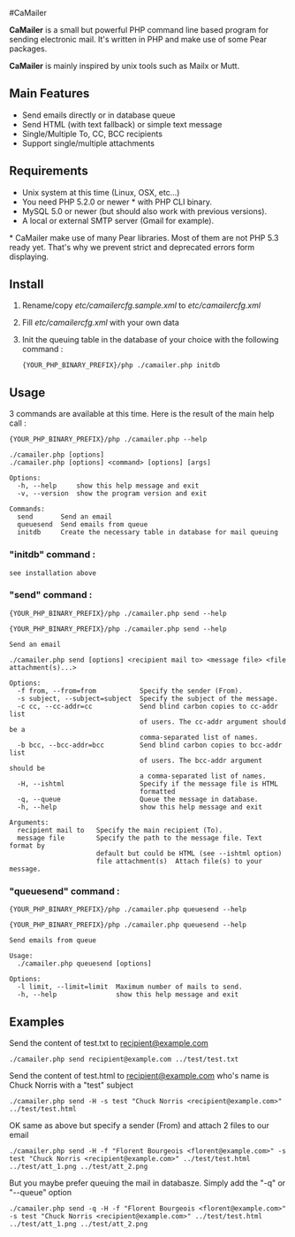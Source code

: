 #CaMailer

__CaMailer__ is a small but powerful PHP command line based program for sending electronic mail. It's written in PHP and make use of some Pear packages. 

__CaMailer__ is mainly inspired by unix tools such as Mailx or Mutt.


## Main Features

-	Send emails directly or in database queue
-	Send HTML (with text fallback) or simple text message
-	Single/Multiple To, CC, BCC recipients
-	Support single/multiple attachments


## Requirements

-	Unix system at this time (Linux, OSX, etc...)
-	You need PHP 5.2.0 or newer \* with PHP CLI binary. 
-	MySQL 5.0 or newer (but should also work with previous versions).
-	A local or external SMTP server (Gmail for example).

\* CaMailer make use of many Pear libraries. Most of them are not PHP 5.3 ready yet. That's why we prevent strict and deprecated errors form displaying.


## Install

1.	Rename/copy _etc/camailercfg.sample.xml_ to _etc/camailercfg.xml_
2.	Fill _etc/camailercfg.xml_ with your own data		
3.	Init the queuing table in the database of your choice with the following command :
		
		{YOUR_PHP_BINARY_PREFIX}/php ./camailer.php initdb

	
## Usage

3 commands are available at this time. Here is the result of the main help call :

	{YOUR_PHP_BINARY_PREFIX}/php ./camailer.php --help
	
	./camailer.php [options]
	./camailer.php [options] <command> [options] [args]
	
	Options:
	  -h, --help     show this help message and exit
	  -v, --version  show the program version and exit
	
	Commands:
	  send       Send an email
	  queuesend  Send emails from queue
	  initdb     Create the necessary table in database for mail queuing
	  
	  
### "initdb" command :

	see installation above
	  

### "send" command :

	{YOUR_PHP_BINARY_PREFIX}/php ./camailer.php send --help

	{YOUR_PHP_BINARY_PREFIX}/php ./camailer.php send --help

	Send an email

	./camailer.php send [options] <recipient mail to> <message file> <file attachment(s)...>

	Options:
	  -f from, --from=from           Specify the sender (From).
	  -s subject, --subject=subject  Specify the subject of the message.
	  -c cc, --cc-addr=cc            Send blind carbon copies to cc-addr list
	                                 of users. The cc-addr argument should be a
	                                 comma-separated list of names.
	  -b bcc, --bcc-addr=bcc         Send blind carbon copies to bcc-addr list
	                                 of users. The bcc-addr argument should be
	                                 a comma-separated list of names.
	  -H, --ishtml                   Specify if the message file is HTML
	                                 formatted
	  -q, --queue                    Queue the message in database.
	  -h, --help                     show this help message and exit
	
	Arguments:
	  recipient mail to   Specify the main recipient (To).
	  message file        Specify the path to the message file. Text format by
	                      default but could be HTML (see --ishtml option) 
	                      file attachment(s)  Attach file(s) to your message.


### "queuesend" command :

	{YOUR_PHP_BINARY_PREFIX}/php ./camailer.php queuesend --help

	{YOUR_PHP_BINARY_PREFIX}/php ./camailer.php queuesend --help

	Send emails from queue
	
	Usage:
	  ./camailer.php queuesend [options]
	
	Options:
	  -l limit, --limit=limit  Maximum number of mails to send.
	  -h, --help               show this help message and exit


## Examples

Send the content of test.txt to recipient@example.com

	./camailer.php send recipient@example.com ../test/test.txt
	
Send the content of test.html to recipient@example.com who's name is Chuck Norris with a "test" subject

	./camailer.php send -H -s test "Chuck Norris <recipient@example.com>" ../test/test.html

OK same as above but specify a sender (From) and attach 2 files to our email

	./camailer.php send -H -f "Florent Bourgeois <florent@example.com>" -s test "Chuck Norris <recipient@example.com>" ../test/test.html ../test/att_1.png ../test/att_2.png
	
But you maybe prefer queuing the mail in databasze. Simply add the "-q" or "--queue" option

	./camailer.php send -q -H -f "Florent Bourgeois <florent@example.com>" -s test "Chuck Norris <recipient@example.com>" ../test/test.html ../test/att_1.png ../test/att_2.png